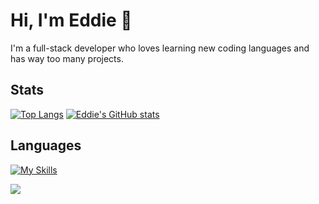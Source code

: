 # Hi, I'm Eddie 👋
I'm a full-stack developer who loves learning new coding languages and has way too many projects.

## Stats
[![Top Langs](https://github-readme-stats.vercel.app/api/top-langs/?username=b-edd&theme=radical&align=left&layout=donut&hide=Cython,Makefile,C,C++,Powershell)](https://github.com/b-edd/github-readme-stats)
[![Eddie's GitHub stats](https://github-readme-stats.vercel.app/api?username=b-edd&theme=radical&rank_icon=github)](https://github.com/b-edd/github-readme-stats)

## Languages
[![My Skills](https://skillicons.dev/icons?i=python,flask,cs,html,css,js)](https://skillicons.dev)

![](https://komarev.com/ghpvc/?username=b-edd)

<!--
**B-Edd/B-Edd** is a ✨ _special_ ✨ repository because its `README.md` (this file) appears on your GitHub profile.

Here are some ideas to get you started:

- 🔭 I’m currently working on ...
- 🌱 I’m currently learning ...
- 👯 I’m looking to collaborate on ...
- 🤔 I’m looking for help with ...
- 💬 Ask me about ...
- 📫 How to reach me: ...
- 😄 Pronouns: ...
- ⚡ Fun fact: ...
-->
